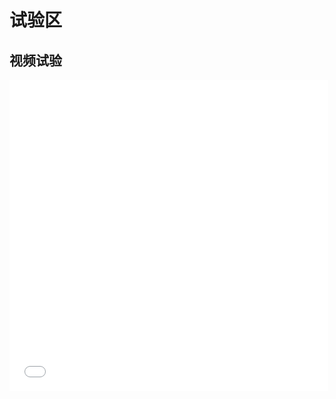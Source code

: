 # 试验区









## 视频试验

<iframe height=498 width=510 src="//player.bilibili.com/player.html?aid=331394387&bvid=BV1EA411u7kh&cid=289935518&page=1" scrolling="no" border="0" frameborder="no" framespacing="0" allowfullscreen="true"> </iframe>



